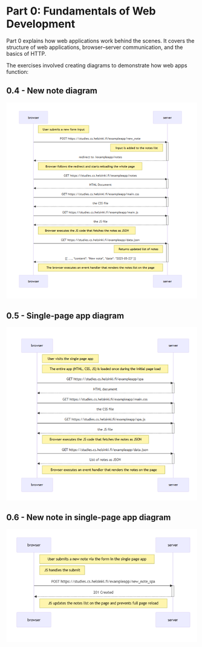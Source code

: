 # Part 0: Fundamentals of Web Development

Part 0 explains how web applications work behind the scenes. It covers the structure of web applications, browser–server communication, and the basics of HTTP.

The exercises involved creating diagrams to demonstrate how web apps function:

## 0.4 - New note diagram
![0.4 screenshot](screenshots/0.4.png)

## 0.5 - Single-page app diagram
![0.5 screenshot](screenshots/0.5.png)

## 0.6 - New note in single-page app diagram
![0.6 screenshot](screenshots/0.6.png)